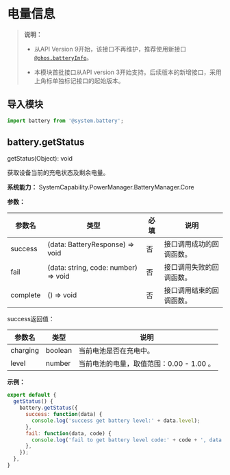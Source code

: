 # 电量信息

>  **说明：**
> - 从API Version 9开始，该接口不再维护，推荐使用新接口[`@ohos.batteryInfo`](js-apis-battery-info.md)。
> 
> - 本模块首批接口从API version 3开始支持。后续版本的新增接口，采用上角标单独标记接口的起始版本。


## 导入模块


```js
import battery from '@system.battery';
```


## battery.getStatus

getStatus(Object): void

获取设备当前的充电状态及剩余电量。

**系统能力：** SystemCapability.PowerManager.BatteryManager.Core

**参数：**

| 参数名 | 类型 | 必填 | 说明 |
| -------- | -------- | -------- | -------- |
| success | (data: BatteryResponse) => void | 否 | 接口调用成功的回调函数。|
| fail | (data: string, code: number) => void | 否 | 接口调用失败的回调函数。|
| complete | () => void | 否 | 接口调用结束的回调函数。 |

success返回值：

| 参数名 | 类型 | 说明 |
| -------- | -------- | -------- |
| charging | boolean | 当前电池是否在充电中。 |
| level | number | 当前电池的电量，取值范围：0.00&nbsp;-&nbsp;1.00&nbsp;。 |

**示例：**

```js
export default {    
  getStatus() {       
    battery.getStatus({           
      success: function(data) {               
        console.log('success get battery level:' + data.level);           
      },            
      fail: function(data, code) {                
        console.log('fail to get battery level code:' + code + ', data: ' + data);            
      },        
    });    
  },
}
```
